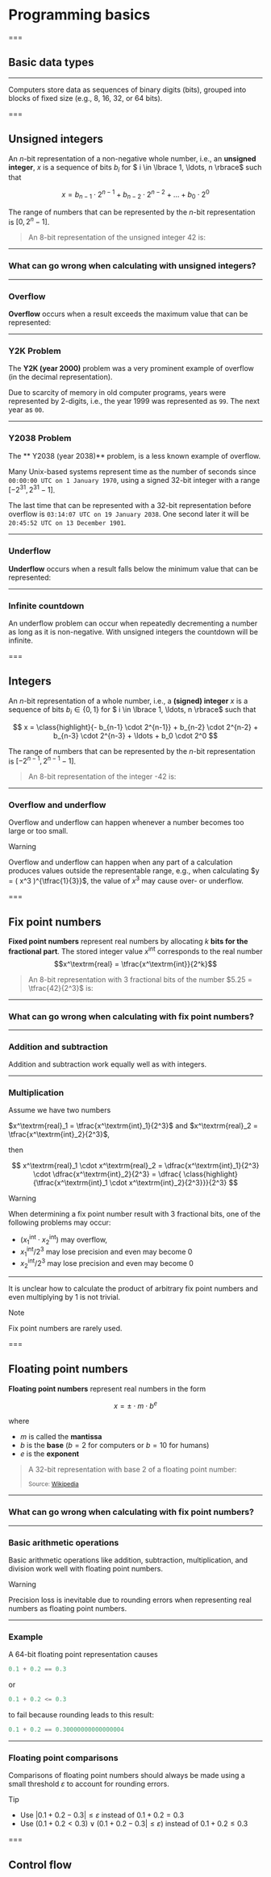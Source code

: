 # Programming basics

===

## Basic data types

---

Computers store data as sequences of binary digits (bits), grouped into blocks of fixed size (e.g., 8, 16, 32, or 64 bits).

===

## Unsigned integers

An $n$-bit representation of a non-negative whole number, i.e., an **unsigned integer**, $x$ is a sequence of bits $b_i$ for $ i \in \lbrace 1, \ldots, n \rbrace$ such that 

$$ x =  b_{n-1} \cdot 2^{n-1} + b_{n-2} \cdot 2^{n-2} + \ldots + b_0 \cdot 2^0 $$

The range of numbers that can be represented by the $n$-bit representation is $[0,2^n - 1]$.

<blockquote class="admonition note"> 
An 8-bit representation of the unsigned integer 42 is:
<div data-load="02-lecture/uint8.svg"></div>
</blockquote> 

---

### What can go wrong when calculating with unsigned integers?

---

### Overflow 

**Overflow** occurs when a result exceeds the maximum value that can be represented:

<div data-load="02-lecture/overflow.svg"></div>

---

### Y2K Problem

The **Y2K (year 2000)** problem was a very prominent example of overflow (in the decimal representation). 

Due to scarcity of memory in old computer programs, years were represented by 2-digits, i.e., the year 1999 was represented as `99`. The next year as `00`.

---

### Y2038 Problem

The ** Y2038 (year 2038)** problem, is a less known example of overflow.

Many Unix-based systems represent time as the number of seconds since `00:00:00 UTC on 1 January 1970`, using a signed 32-bit integer with a range $[-2^{31},2^{31}-1]$.

The last time that can be represented with a 32-bit representation before overflow is `03:14:07 UTC on 19 January 2038`. One second later it will be `20:45:52 UTC on 13 December 1901`.

---


### Underflow 

**Underflow** occurs when a result falls below the minimum value that can be represented:

<div data-load="02-lecture/underflow.svg"></div>

---

### Infinite countdown

An underflow problem can occur when repeatedly decrementing a number as long as it is non-negative. With unsigned integers the countdown will be infinite.

===

## Integers

An $n$-bit representation of a whole number, i.e., a **(signed) integer** $x$ is a sequence of bits $b_i \in \lbrace 0,1\rbrace$ for $ i \in \lbrace 1, \ldots, n \rbrace$ such that 

$$ x =  \class{highlight}{- b_{n-1} \cdot 2^{n-1}} + b_{n-2} \cdot 2^{n-2} + b_{n-3} \cdot 2^{n-3} + \ldots + b_0 \cdot 2^0 $$

The range of numbers that can be represented by the $n$-bit representation is $[-2^{n-1}, 2^{n-1} - 1]$.

<blockquote class="admonition note"> 
An 8-bit representation of the integer -42 is:
<div data-load="02-lecture/int8.svg"></div>
</blockquote> 

---

### Overflow and underflow

Overflow and underflow can happen whenever a number becomes too large or too small.

> [!WARNING]
> Overflow and underflow can happen when any part of a calculation  produces values outside the representable range, e.g., when calculating $y = ( x^3 )^{\tfrac{1}{3}}$, the value of $x^3$ may cause over- or underflow. 

===

## Fix point numbers

**Fixed point numbers** represent real numbers by allocating $k$ **bits for the fractional part**. The stored integer value  $x^\textrm{int}$ corresponds to the real number 
$$x^\textrm{real} = \tfrac{x^\textrm{int}}{2^k}$$


<blockquote class="admonition note"> 
An 8-bit representation with 3 fractional bits of the number $5.25 = \tfrac{42}{2^3}$ is:
<div data-load="02-lecture/fixpoint.svg"></div>
</blockquote> 


---

### What can go wrong when calculating with fix point numbers?

---

### Addition and subtraction

Addition and subtraction work equally well as with integers.

---

### Multiplication 

Assume we have two numbers

 $x^\textrm{real}_1 = \tfrac{x^\textrm{int}_1}{2^3}$ and $x^\textrm{real}_2 = \tfrac{x^\textrm{int}_2}{2^3}$, 

then

$$
x^\textrm{real}_1 \cdot x^\textrm{real}_2 = \dfrac{x^\textrm{int}_1}{2^3} \cdot \dfrac{x^\textrm{int}_2}{2^3} = \dfrac{ \class{highlight}{\tfrac{x^\textrm{int}_1 \cdot x^\textrm{int}_2}{2^3}}}{2^3}
$$

> [!WARNING]
> When determining a fix point number result  with 3 fractional bits, one of the following problems may occur:
> - $( x^\textrm{int}_1 \cdot x^\textrm{int}_2 )$ may overflow, 
> - $x^\textrm{int}_1 / 2^3$ may lose precision and even may become 0
> - $x^\textrm{int}_2 / 2^3$ may lose precision and even may become 0

---

It is unclear how to calculate the product of arbitrary fix point numbers and even multiplying by 1 is not trivial.

> [!NOTE]
> Fix point numbers are rarely used.


===

## Floating point numbers

<!-- Way of representing real numbers that is better for calculations -->


**Floating point numbers** represent real numbers in the form

$$ x= \pm \cdot m \cdot b^e $$

where

- $m$ is called the **mantissa**
- $b$ is the **base** ($b=2$ for computers or $b=10$ for humans) 
- $e$ is the **exponent** 

<blockquote class="admonition note"> 
A 32-bit representation with base 2 of a floating point number:
<div data-load="02-lecture/float.svg" style="margin-top:1em;margin-bottom:1em;"></div>
<small>Source: <a href="https://en.wikipedia.org/wiki/Single-precision_floating-point_format">Wikipedia</a></small>
</blockquote> 

---

### What can go wrong when calculating with fix point numbers?

---

### Basic arithmetic operations

Basic arithmetic operations like addition, subtraction, multiplication, and division work well with floating point numbers.

> [!WARNING]
> Precision loss is inevitable due to rounding errors when representing real numbers as floating point numbers.

---

### Example

A 64-bit floating point representation causes
```julia
0.1 + 0.2 == 0.3
```
or
```julia
0.1 + 0.2 <= 0.3 
```
to fail because rounding leads to this result:
```julia
0.1 + 0.2 == 0.30000000000000004
```

---

### Floating point comparisons

Comparisons of floating point numbers should always be made using a small threshold $\varepsilon$ to account for rounding errors.

> [!TIP]
> - Use $| 0.1 + 0.2 - 0.3 | \leq \varepsilon$ instead of $0.1 + 0.2 = 0.3$
> - Use $(0.1 + 0.2 < 0.3) \vee ( 0.1 + 0.2 - 0.3 | \leq \varepsilon )$ instead of $0.1 + 0.2 \leq 0.3$


===

## Control flow


